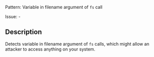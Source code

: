 Pattern: Variable in filename argument of `fs` call

Issue: -

## Description

Detects variable in filename argument of `fs` calls, which might allow an attacker to access anything on your system.